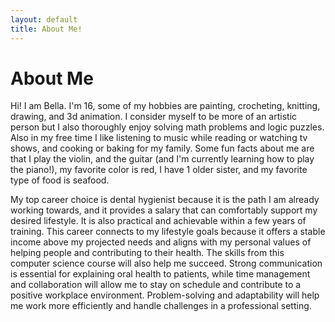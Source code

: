 ```yaml
---
layout: default
title: About Me!
---
```

# About Me
Hi! I am Bella. I'm 16, some of my hobbies are painting, crocheting, knitting, drawing, and 3d animation. I consider myself to be more of an artistic person but I also thoroughly enjoy solving math problems and logic puzzles. Also in my free time I like listening to music while reading or watching tv shows, and cooking or baking for my family. Some fun facts about me are that I play the violin, and the guitar (and I'm currently learning how to play the piano!), my favorite color is red, I have 1 older sister, and my favorite type of food is seafood.

My top career choice is dental hygienist because it is the path I am already working towards, and it provides a salary that can comfortably support my desired lifestyle. It is also practical and achievable within a few years of training. This career connects to my lifestyle goals because it offers a stable income above my projected needs and aligns with my personal values of helping people and contributing to their health. The skills from this computer science course will also help me succeed. Strong communication is essential for explaining oral health to patients, while time management and collaboration will allow me to stay on schedule and contribute to a positive workplace environment. Problem-solving and adaptability will help me work more efficiently and handle challenges in a professional setting.

